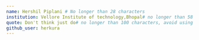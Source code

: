 ```yaml
---
name: Hershil Piplani # No longer than 28 characters
institution: Vellore Institute of technology,Bhopal# no longer than 58 characters
quote: Don't think just do# no longer than 100 characters, avoid using quotes(") to guarantee the format remains the same.
github_user: herkura
---
```

